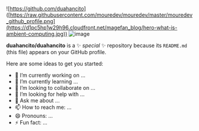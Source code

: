 ![https://github.com/duahancito] ([https://raw.githubusercontent.com/mouredev/mouredev/master/mouredev_github_profile.png](https://d1pc5hp1w29h96.cloudfront.net/magefan_blog/hero-what-is-ambient-computing.jpg))
![image](https://github.com/duahancito/duahancito/assets/129196773/255cf518-5754-4133-833b-4ef46fbae8df)


**duahancito/duahancito** is a ✨ _special_ ✨ repository because its `README.md` (this file) appears on your GitHub profile.



Here are some ideas to get you started:

- 🔭 I’m currently working on ...
- 🌱 I’m currently learning ...
- 👯 I’m looking to collaborate on ...
- 🤔 I’m looking for help with ...
- 💬 Ask me about ...
- 📫 How to reach me: ...
- 😄 Pronouns: ...
- ⚡ Fun fact: ...

